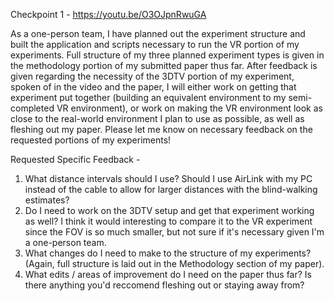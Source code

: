 Checkpoint 1 - https://youtu.be/O3OJpnRwuGA

As a one-person team, I have planned out the experiment structure and built the application and scripts necessary to run the VR portion of my experiments. Full structure of my three planned experiment types is given in the methodology portion of my submitted paper thus far. After feedback is given regarding the necessity of the 3DTV portion of my experiment, spoken of in the video and the paper, I will either work on getting that experiment put together (building an equivalent environment to my semi-completed VR environment), or work on making the VR environment look as close to the real-world environment I plan to use as possible, as well as fleshing out my paper. Please let me know on necessary feedback on the requested portions of my experiments!

Requested Specific Feedback - 
1. What distance intervals should I use? Should I use AirLink with my PC instead of the cable to allow for larger distances with the blind-walking estimates?
2. Do I need to work on the 3DTV setup and get that experiment working as well? I think it would interesting to compare it to the VR experiment since the FOV is so much smaller, but not sure if it's necessary given I'm a one-person team.
3. What changes do I need to make to the structure of my experiments? (Again, full structure is laid out in the Methodology section of my paper).
4. What edits / areas of improvement do I need on the paper thus far? Is there anything you'd reccomend fleshing out or staying away from?